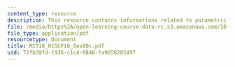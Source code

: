 ```yaml
---
content_type: resource
description: This resource contains informations related to parametric curves.
file: /media/https%3A/open-learning-course-data-rc.s3.amazonaws.com/18-01sc-single-variable-calculus-fall-2010/72fb39fd1936c1c48848fa9658285497_MIT18_01SCF10_Ses80c.pdf
file_type: application/pdf
resourcetype: Document
title: MIT18_01SCF10_Ses80c.pdf
uid: 72fb39fd-1936-c1c4-8848-fa9658285497
---
```

